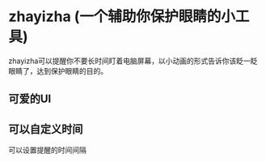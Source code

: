 # zhayizha (一个辅助你保护眼睛的小工具)

zhayizha可以提醒你不要长时间盯着电脑屏幕，以小动画的形式告诉你该眨一眨眼睛了，达到保护眼睛的目的。

## 可爱的UI


## 可以自定义时间
可以设置提醒的时间间隔
